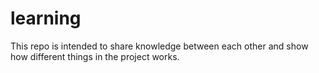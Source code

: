 # learning
This repo is intended to share knowledge between each other and show how different things in the project works.

